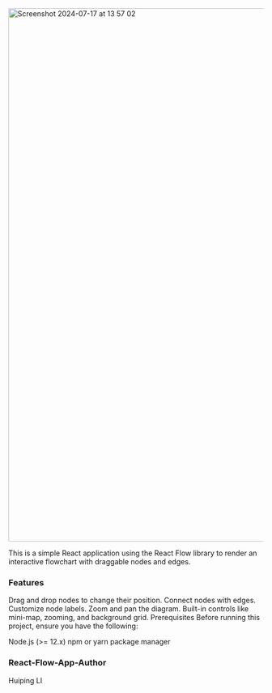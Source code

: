 
<img width="1054" alt="Screenshot 2024-07-17 at 13 57 02" src="https://github.com/user-attachments/assets/956cd5a9-9fd6-4a63-a1e2-ba7e6fc29467">


This is a simple React application using the React Flow library to render an interactive flowchart with draggable nodes and edges.



### Features
Drag and drop nodes to change their position.
Connect nodes with edges.
Customize node labels.
Zoom and pan the diagram.
Built-in controls like mini-map, zooming, and background grid.
Prerequisites
Before running this project, ensure you have the following:

Node.js (>= 12.x)
npm or yarn package manager

### React-Flow-App-Author
Huiping LI
